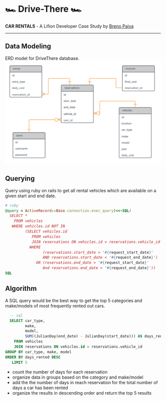 # 🏎️ Drive-There 🏎️
**CAR RENTALS** - A Lifion Developer Case Study by [Breno Paiva](http://www.breno.space "Breno•Space")
******
## Data Modeling
ERD model for DriveThere database.
![erd]

## Querying
Query using ruby on rails to get all rental vehicles which are available on a given start and end date.
```ruby
# ruby
@query = ActiveRecord::Base.connection.exec_query(<<-SQL)
  SELECT *
    FROM vehicles
   WHERE vehicles.id NOT IN
         (SELECT vehicles.id
            FROM vehicles
            JOIN reservations ON vehicles.id = reservations.vehicle_id
           WHERE
                 (reservations.start_date > '#{request_start_date}'
                 AND reservations.start_date < '#{request_end_date}')
              OR (reservations.end_date > '#{request_start_date}'
                 And reservations.end_date < '#{request_end_date}'))
SQL
```

## Algorithm
A SQL query would be the best way to get the top 5 categories and make/models of most frequently rented out cars.
```sql
  -- sql
  SELECT car_type,
         make,
         model,
         SUM((JulianDay(end_date) - JulianDay(start_date))) AS days_rented
    FROM vehicles
    JOIN reservations ON vehicles.id = reservations.vehicle_id
GROUP BY car_type, make, model
ORDER BY days_rented DESC
   LIMIT 5
```
- count the number of days for each reservation
- organize data in groups based on the category and make/model
- add the the number of days in reach reservation for the total number of days a car has been rented
- organize the results in descending order and return the top 5 results

[erd]: ./drive_there_erd.png
